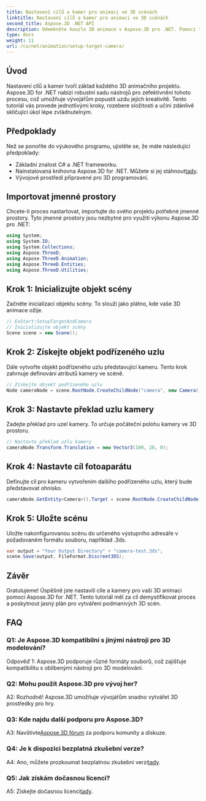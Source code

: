 ```yaml
---
title: Nastavení cílů a kamer pro animaci ve 3D scénách
linktitle: Nastavení cílů a kamer pro animaci ve 3D scénách
second_title: Aspose.3D .NET API
description: Odemkněte kouzlo 3D animace s Aspose.3D pro .NET. Pomocí tohoto komplexního návodu snadno nastavte cíle a kamery.
type: docs
weight: 11
url: /cs/net/animation/setup-target-camera/
---
```

## Úvod

Nastavení cílů a kamer tvoří základ každého 3D animačního projektu. Aspose.3D for .NET nabízí robustní sadu nástrojů pro zefektivnění tohoto procesu, což umožňuje vývojářům popustit uzdu jejich kreativitě. Tento tutoriál vás provede jednotlivými kroky, rozebere složitosti a učiní zdánlivě skličující úkol lépe zvládnutelným.

## Předpoklady

Než se ponoříte do výukového programu, ujistěte se, že máte následující předpoklady:

- Základní znalost C# a .NET frameworku.
-  Nainstalovaná knihovna Aspose.3D for .NET. Můžete si jej stáhnout[tady](https://releases.aspose.com/3d/net/).
- Vývojové prostředí připravené pro 3D programování.

## Importovat jmenné prostory

Chcete-li proces nastartovat, importujte do svého projektu potřebné jmenné prostory. Tyto jmenné prostory jsou nezbytné pro využití výkonu Aspose.3D pro .NET:

```csharp
using System;
using System.IO;
using System.Collections;
using Aspose.ThreeD;
using Aspose.ThreeD.Animation;
using Aspose.ThreeD.Entities;
using Aspose.ThreeD.Utilities;
```

## Krok 1: Inicializujte objekt scény

Začněte inicializací objektu scény. To slouží jako plátno, kde vaše 3D animace ožije.

```csharp
// ExStart:SetupTargetAndCamera
// Inicializujte objekt scény
Scene scene = new Scene();
```

## Krok 2: Získejte objekt podřízeného uzlu

Dále vytvořte objekt podřízeného uzlu představující kameru. Tento krok zahrnuje definování atributů kamery ve scéně.

```csharp
// Získejte objekt podřízeného uzlu
Node cameraNode = scene.RootNode.CreateChildNode("camera", new Camera());
```

## Krok 3: Nastavte překlad uzlu kamery

Zadejte překlad pro uzel kamery. To určuje počáteční polohu kamery ve 3D prostoru.

```csharp
// Nastavte překlad uzlu kamery
cameraNode.Transform.Translation = new Vector3(100, 20, 0);
```

## Krok 4: Nastavte cíl fotoaparátu

Definujte cíl pro kameru vytvořením dalšího podřízeného uzlu, který bude představovat ohnisko.

```csharp
cameraNode.GetEntity<Camera>().Target = scene.RootNode.CreateChildNode("target");
```

## Krok 5: Uložte scénu

Uložte nakonfigurovanou scénu do určeného výstupního adresáře v požadovaném formátu souboru, například .3ds.

```csharp
var output = "Your Output Directory" + "camera-test.3ds";
scene.Save(output, FileFormat.Discreet3DS);
```

## Závěr

Gratulujeme! Úspěšně jste nastavili cíle a kamery pro vaši 3D animaci pomocí Aspose.3D for .NET. Tento tutoriál měl za cíl demystifikovat proces a poskytnout jasný plán pro vytváření podmanivých 3D scén.

## FAQ

### Q1: Je Aspose.3D kompatibilní s jinými nástroji pro 3D modelování?

Odpověď 1: Aspose.3D podporuje různé formáty souborů, což zajišťuje kompatibilitu s oblíbenými nástroji pro 3D modelování.

### Q2: Mohu použít Aspose.3D pro vývoj her?

A2: Rozhodně! Aspose.3D umožňuje vývojářům snadno vytvářet 3D prostředky pro hry.

### Q3: Kde najdu další podporu pro Aspose.3D?

 A3: Navštivte[Aspose.3D fórum](https://forum.aspose.com/c/3d/18) za podporu komunity a diskuze.

### Q4: Je k dispozici bezplatná zkušební verze?

 A4: Ano, můžete prozkoumat bezplatnou zkušební verzi[tady](https://releases.aspose.com/).

### Q5: Jak získám dočasnou licenci?

 A5: Získejte dočasnou licenci[tady](https://purchase.aspose.com/temporary-license/).